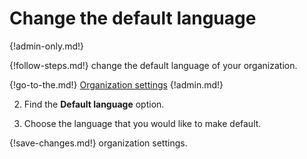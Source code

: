 # Change the default language

{!admin-only.md!}

{!follow-steps.md!} change the default language of your organization.

{!go-to-the.md!} [Organization settings](/#organization/organization-settings)
{!admin.md!}

2. Find the **Default language** option.

3. Choose the language that you would like to make default.

{!save-changes.md!} organization settings.
